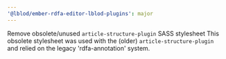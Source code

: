```yaml
---
'@lblod/ember-rdfa-editor-lblod-plugins': major
---
```


Remove obsolete/unused `article-structure-plugin` SASS stylesheet
This obsolete stylesheet was used with the (older) `article-structure-plugin` and relied on the legacy 'rdfa-annotation' system.
